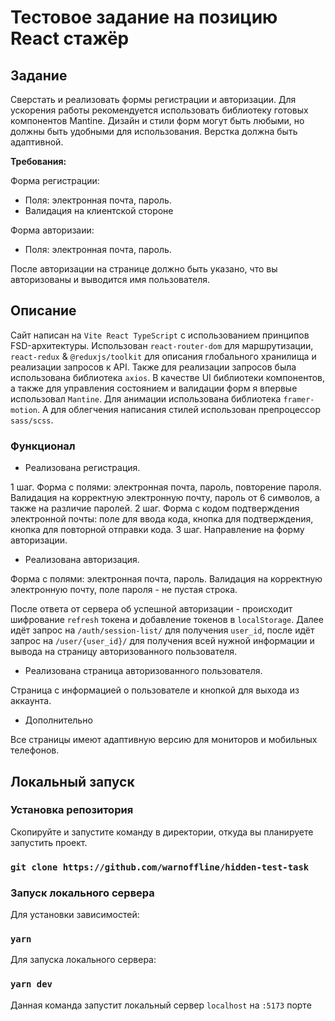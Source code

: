 # Тестовое задание на позицию React стажёр

## Задание
Сверстать и реализовать формы регистрации и авторизации. Для ускорения работы рекомендуется использовать библиотеку готовых компонентов Mantine. Дизайн и стили форм могут быть любыми, но должны быть удобными для использования. Верстка должна быть адаптивной. 

**Требования:** 

Форма регистрации: 
- Поля: электронная почта, пароль.
- Валидация на клиентской стороне

Форма авторизаии: 
- Поля: электронная почта, пароль.

После авторизации на странице должно быть указано, что вы авторизованы и
выводится имя пользователя.

## Описание

Сайт написан на `Vite React TypeScript` с использованием принципов FSD-архитектуры. Использован `react-router-dom` для маршрутизации, `react-redux` & `@reduxjs/toolkit` для описания глобального хранилища и реализации запросов к API. Также для реализации запросов была использована библиотека `axios`. В качестве UI библиотеки компонентов, а также для управления состоянием и валидации форм я впервые использовал `Mantine`. Для анимации использована библиотека `framer-motion`. А для облегчения написания стилей использован препроцессор `sass/scss`.

### Функционал

- Реализована регистрация.

1 шаг. Форма с полями: электронная почта, пароль, повторение пароля. Валидация на корректную электронную почту, пароль от 6 символов, а также на различие паролей. 
2 шаг. Форма с кодом подтверждения электронной почты: поле для ввода кода, кнопка для подтверждения, кнопка для повторной отправки кода.
3 шаг. Направление на форму авторизации.

- Реализована авторизация.

Форма с полями: электронная почта, пароль. Валидация на корректную электронную почту, поле пароля - не пустая строка.

После ответа от сервера об успешной авторизации - происходит шифрование `refresh` токена и добавление токенов в `localStorage`. Далее идёт запрос на `/auth/session-list/` для получения `user_id`, после идёт запрос на `/user/{user_id}/` для получения всей нужной информации и вывода на страницу авторизованного пользователя.

- Реализована страница авторизованного пользователя.

Страница с информацией о пользователе и кнопкой для выхода из аккаунта.

- Дополнительно

Все страницы имеют адаптивную версию для мониторов и мобильных телефонов.

## Локальный запуск

### Установка репозитория

Скопируйте и запустите команду в директории, откуда вы планируете запустить проект.

### `git clone https://github.com/warnoffline/hidden-test-task`

### Запуск локального сервера

Для установки зависимостей: 

### `yarn`

Для запуска локального сервера: 

### `yarn dev`

Данная команда запустит локальный сервер `localhost` на `:5173` порте
